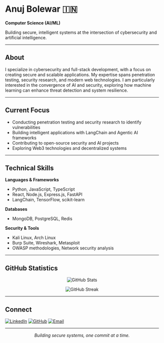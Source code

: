 # Anuj Bolewar 🇮🇳

**Computer Science (AI/ML)**

Building secure, intelligent systems at the intersection of cybersecurity and artificial intelligence.

---

## About

I specialize in cybersecurity and full-stack development, with a focus on creating secure and scalable applications. My expertise spans penetration testing, security research, and modern web technologies. I am particularly interested in the convergence of AI and security, exploring how machine learning can enhance threat detection and system resilience.

---

## Current Focus

- Conducting penetration testing and security research to identify vulnerabilities
- Building intelligent applications with LangChain and Agentic AI frameworks
- Contributing to open-source security and AI projects
- Exploring Web3 technologies and decentralized systems

---

## Technical Skills

**Languages & Frameworks**
- Python, JavaScript, TypeScript
- React, Node.js, Express.js, FastAPI
- LangChain, TensorFlow, scikit-learn

**Databases**
- MongoDB, PostgreSQL, Redis

**Security & Tools**
- Kali Linux, Arch Linux
- Burp Suite, Wireshark, Metasploit
- OWASP methodologies, Network security analysis

---

## GitHub Statistics

<div align="center">

![GitHub Stats](https://github-readme-stats.vercel.app/api?username=anujbolewar&show_icons=true&theme=dark&hide_border=true&bg_color=0d1117&title_color=FF9933&text_color=c9d1d9&icon_color=138808)

![GitHub Streak](https://github-readme-streak-stats.herokuapp.com/?user=anujbolewar&theme=dark&hide_border=true&background=0d1117&stroke=138808&ring=FF9933&fire=FF9933&currStreakLabel=c9d1d9)

</div>

---


## Connect

[![LinkedIn](https://img.shields.io/badge/LinkedIn-0A66C2?style=flat&logo=linkedin&logoColor=white)](https://linkedin.com/in/anujbolewar)
[![GitHub](https://img.shields.io/badge/GitHub-181717?style=flat&logo=github&logoColor=white)](https://github.com/anujbolewar)
[![Email](https://img.shields.io/badge/Email-EA4335?style=flat&logo=gmail&logoColor=white)](mailto:bolewara@gmail.com)

---

<div align="center">

*Building secure systems, one commit at a time.*

</div>
